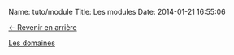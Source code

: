 Name: tuto/module
Title: Les modules
Date: 2014-01-21 16:55:06

[<- Revenir en arrière](/)


[Les domaines](/tuto/domaine)